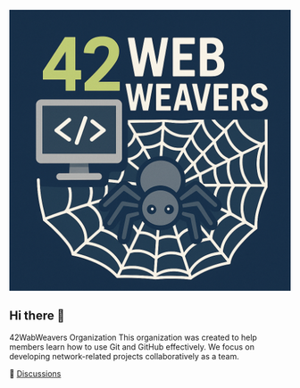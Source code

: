![Logo 42WebWeavers](./WebWeavers.png)

## Hi there 👋
42WabWeavers Organization
This organization was created to help members learn how to use Git and GitHub effectively. We focus on developing network-related projects collaboratively as a team.

🌈 [Discussions](https://github.com/orgs/42WebWeavers/discussions)

<!--

**Here are some ideas to get you started:**

🙋‍♀️ A short introduction - what is your organization all about?
🌈 Contribution guidelines - how can the community get involved?
👩‍💻 Useful resources - where can the community find your docs? Is there anything else the community should know?
🍿 Fun facts - what does your team eat for breakfast?
🧙 Remember, you can do mighty things with the power of [Markdown](https://docs.github.com/github/writing-on-github/getting-started-with-writing-and-formatting-on-github/basic-writing-and-formatting-syntax)
-->
